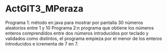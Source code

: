# ActGIT3_MPeraza
Programa 1: método en java para mostrar por pantalla 30 números aleatorios entre 1 y 10
Programa 2:n programa que obtiene los números enteros comprendidos entre 
dos números introducidos por teclado y validados como distintos, el programa 
empieza por el menor de los enteros introducidos e icrementa de 
7 en 7.
